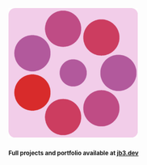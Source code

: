<a href="https://github.com/jb3/fractal"><img width="256px" src="fractal-20251101-213827.png"/></a>

<sub>**Full projects and portfolio available at [jb3.dev](https://jb3.dev/)**</sub>
